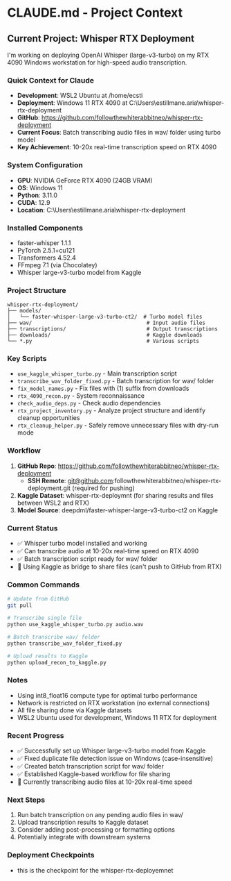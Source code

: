# CLAUDE.md - Project Context

## Current Project: Whisper RTX Deployment

I'm working on deploying OpenAI Whisper (large-v3-turbo) on my RTX 4090 Windows workstation for high-speed audio transcription.

### Quick Context for Claude
- **Development**: WSL2 Ubuntu at /home/ecsti
- **Deployment**: Windows 11 RTX 4090 at C:\Users\estillmane\.aria\whisper-rtx-deployment
- **GitHub**: https://github.com/followthewhiterabbitneo/whisper-rtx-deployment
- **Current Focus**: Batch transcribing audio files in wav/ folder using turbo model
- **Key Achievement**: 10-20x real-time transcription speed on RTX 4090

### System Configuration
- **GPU**: NVIDIA GeForce RTX 4090 (24GB VRAM)
- **OS**: Windows 11
- **Python**: 3.11.0
- **CUDA**: 12.9
- **Location**: C:\Users\estillmane\.aria\whisper-rtx-deployment

### Installed Components
- faster-whisper 1.1.1
- PyTorch 2.5.1+cu121
- Transformers 4.52.4
- FFmpeg 7.1 (via Chocolatey)
- Whisper large-v3-turbo model from Kaggle

### Project Structure
```
whisper-rtx-deployment/
├── models/
│   └── faster-whisper-large-v3-turbo-ct2/  # Turbo model files
├── wav/                                     # Input audio files
├── transcriptions/                          # Output transcriptions
├── downloads/                               # Kaggle downloads
└── *.py                                     # Various scripts
```

### Key Scripts
- `use_kaggle_whisper_turbo.py` - Main transcription script
- `transcribe_wav_folder_fixed.py` - Batch transcription for wav/ folder
- `fix_model_names.py` - Fix files with (1) suffix from downloads
- `rtx_4090_recon.py` - System reconnaissance
- `check_audio_deps.py` - Check audio dependencies
- `rtx_project_inventory.py` - Analyze project structure and identify cleanup opportunities
- `rtx_cleanup_helper.py` - Safely remove unnecessary files with dry-run mode

### Workflow
1. **GitHub Repo**: https://github.com/followthewhiterabbitneo/whisper-rtx-deployment
   - **SSH Remote**: git@github.com:followthewhiterabbitneo/whisper-rtx-deployment.git (required for pushing)
2. **Kaggle Dataset**: whisper-rtx-deploymnt (for sharing results and files between WSL2 and RTX)
3. **Model Source**: deepdml/faster-whisper-large-v3-turbo-ct2 on Kaggle

### Current Status
- ✅ Whisper turbo model installed and working
- ✅ Can transcribe audio at 10-20x real-time speed on RTX 4090
- ✅ Batch transcription script ready for wav/ folder
- 🔄 Using Kaggle as bridge to share files (can't push to GitHub from RTX)

### Common Commands
```bash
# Update from GitHub
git pull

# Transcribe single file
python use_kaggle_whisper_turbo.py audio.wav

# Batch transcribe wav/ folder
python transcribe_wav_folder_fixed.py

# Upload results to Kaggle
python upload_recon_to_kaggle.py
```

### Notes
- Using int8_float16 compute type for optimal turbo performance
- Network is restricted on RTX workstation (no external connections)
- All file sharing done via Kaggle datasets
- WSL2 Ubuntu used for development, Windows 11 RTX for deployment

### Recent Progress
- ✅ Successfully set up Whisper large-v3-turbo model from Kaggle
- ✅ Fixed duplicate file detection issue on Windows (case-insensitive)
- ✅ Created batch transcription script for wav/ folder
- ✅ Established Kaggle-based workflow for file sharing
- 🔄 Currently transcribing audio files at 10-20x real-time speed

### Next Steps
1. Run batch transcription on any pending audio files in wav/
2. Upload transcription results to Kaggle dataset
3. Consider adding post-processing or formatting options
4. Potentially integrate with downstream systems

### Deployment Checkpoints
- this is the checkpoint for the whisper-rtx-deployemnet